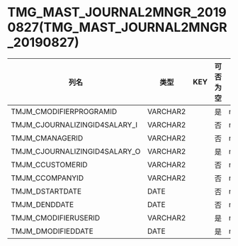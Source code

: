 # TMG_MAST_JOURNAL2MNGR_20190827(TMG_MAST_JOURNAL2MNGR_20190827)
| 列名   | 类型   | KEY  | 可否为空 | 注释   |
| ---- | ---- | ---- | ---- | ---- |
|TMJM_CMODIFIERPROGRAMID|VARCHAR2||是|null|
|TMJM_CJOURNALIZINGID4SALARY_I|VARCHAR2||否|null|
|TMJM_CMANAGERID|VARCHAR2||否|null|
|TMJM_CJOURNALIZINGID4SALARY_O|VARCHAR2||是|null|
|TMJM_CCUSTOMERID|VARCHAR2||否|null|
|TMJM_CCOMPANYID|VARCHAR2||否|null|
|TMJM_DSTARTDATE|DATE||否|null|
|TMJM_DENDDATE|DATE||否|null|
|TMJM_CMODIFIERUSERID|VARCHAR2||是|null|
|TMJM_DMODIFIEDDATE|DATE||是|null|
